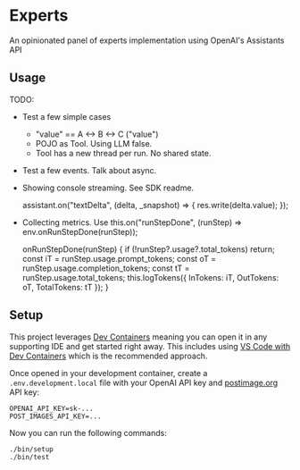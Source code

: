 # Experts

An opinionated panel of experts implementation using OpenAI's Assistants API


## Usage


TODO:

- Test a few simple cases
  - "value" == A <-> B <-> C ("value")
  - POJO as Tool. Using LLM false.
  - Tool has a new thread per run. No shared state.

- Test a few events. Talk about async.

- Showing console streaming. See SDK readme.

  assistant.on("textDelta", (delta, _snapshot) => {
    res.write(delta.value);
  });

- Collecting metrics. Use this.on("runStepDone", (runStep) => env.onRunStepDone(runStep));

  onRunStepDone(runStep) {
    if (!runStep?.usage?.total_tokens) return;
    const iT = runStep.usage.prompt_tokens;
    const oT = runStep.usage.completion_tokens;
    const tT = runStep.usage.total_tokens;
    this.logTokens({ InTokens: iT, OutTokens: oT, TotalTokens: tT });
  }

## Setup

This project leverages [Dev Containers](https://containers.dev/) meaning you can open it in any supporting IDE and get started right away. This includes using [VS Code with Dev Containers](https://www.youtube.com/watch?v=b1RavPr_878) which is the recommended approach.

Once opened in your development container, create a `.env.development.local` file with your OpenAI API key and [postimage.org](https://postimages.org) API key:

```
OPENAI_API_KEY=sk-...
POST_IMAGES_API_KEY=...
```

Now you can run the following commands:

```bash
./bin/setup
./bin/test
```
